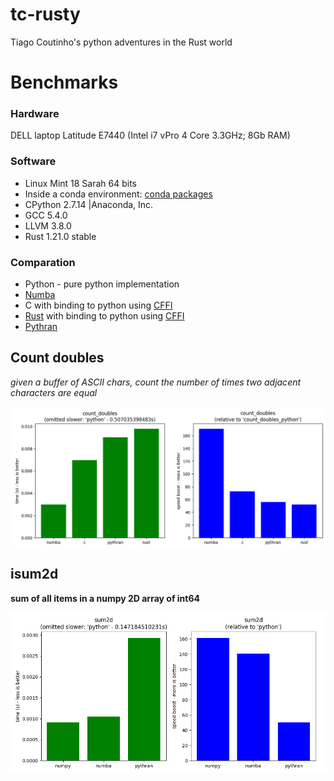 # tc-rusty

Tiago Coutinho's python adventures in the Rust world

# Benchmarks

### Hardware
DELL laptop Latitude E7440 (Intel i7 vPro 4 Core 3.3GHz; 8Gb RAM)

### Software

* Linux Mint 18 Sarah 64 bits
* Inside a conda environment: [conda packages](doc/conda_list.txt)
* CPython 2.7.14 |Anaconda, Inc.
* GCC 5.4.0
* LLVM 3.8.0
* Rust 1.21.0 stable

### Comparation

* Python - pure python implementation
* [Numba](http://http://numba.pydata.org)
* C with binding to python using [CFFI](http://cffi.rtfd.io)
* [Rust](http://www.rust-lang.org) with binding to python using [CFFI](http://cffi.rtfd.io)
* [Pythran](http://pythran.rtfd.io)

## Count doubles

*given a buffer of ASCII chars, count the number of times two adjacent
characters are equal*

![count doubles bech results](doc/count_doubles.png)

## isum2d

**sum of all items in a numpy 2D array of int64**

![sum 2D items](doc/isum2d.png)
